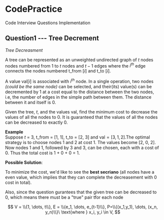# CodePractice

Code Interview Questions Implementation

## Question1 --- Tree Decrement

*Tree Decreasment*

A tree can be represented as an unweighted undirected graph of $t$ nodes nodes numbered from $1$ to $t$ nodes and $t-1$  edges where the $i^{th}$ edge connects the nodes numbered t_from $[i]$ and t_to $[i]$.

A value $\text{val}[i]$ is associated with $i^{th}$ node. In a single operation, two nodes *(could be the same node)* can be selected, and their(its) value(s) can be decremented by 1 at a cost equal to the distance between the two nodes, i.e, the number of edges in the simple path between them. The distance between it and itself is 0.

Given the tree, $t$, and the values $\text{val}$, find the minimum cost to decrease the values of all the nodes to 0. It is guaranteed that the values of all the nodes can be decreased to exactly 0.

**Example**  
Suppose $t$ = 3, t_from = [1, 1],  t_to = [2, 3] and $\text{val} = [3, 1, 2]$.The optimal strategy is to choose nodes 1 and 2 at cost 1. The values become [2, 0, 2]. Now nodes 1 and 1, followed by 3 and 3, can be chosen, each with a cost of 0. Thus the total cost is 1 + 0 + 0 = 1.

**Possible Solution**:

To minimize the cost, we'd like to see the **best secriano** (all nodes have a even value, which implies that they can complete the decreasement with 0 cost in total).

Also, since the question gurantees that the given tree can be decreased to 0, which means there must be a "true" pair tfor each node 

$$
V = \\{1, \dots, t\\},
E = \\{e_1, \dots, e_{t-1}\\},
P=\\{(x_1,y_1), \dots, (x_n, y_n)\\}\ \text{where } x_i, y_i \in V,
$$

